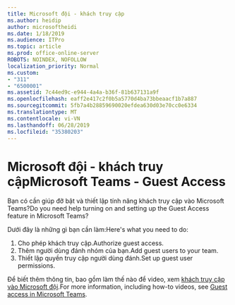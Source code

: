 ```yaml
---
title: Microsoft đội - khách truy cập
ms.author: heidip
author: microsoftheidi
ms.date: 1/18/2019
ms.audience: ITPro
ms.topic: article
ms.prod: office-online-server
ROBOTS: NOINDEX, NOFOLLOW
localization_priority: Normal
ms.custom:
- "311"
- "6500001"
ms.assetid: 7c44ed9c-e944-4a4a-b36f-81b637131a9f
ms.openlocfilehash: eaff2e417c2f0b5a5770d4ba73bbeaacf1b7a887
ms.sourcegitcommit: 5fb7a4b28859690020efdea630d03e70cc0e6334
ms.translationtype: MT
ms.contentlocale: vi-VN
ms.lasthandoff: 06/28/2019
ms.locfileid: "35380203"
---
```

# <a name="microsoft-teams---guest-access"></a><span data-ttu-id="5191f-102">Microsoft đội - khách truy cập</span><span class="sxs-lookup"><span data-stu-id="5191f-102">Microsoft Teams - Guest Access</span></span>

<span data-ttu-id="5191f-103">Bạn có cần giúp đỡ bật và thiết lập tính năng khách truy cập vào Microsoft Teams?</span><span class="sxs-lookup"><span data-stu-id="5191f-103">Do you need help turning on and setting up the Guest Access feature in Microsoft Teams?</span></span>

<span data-ttu-id="5191f-104">Dưới đây là những gì bạn cần làm:</span><span class="sxs-lookup"><span data-stu-id="5191f-104">Here's what you need to do:</span></span>

1. <span data-ttu-id="5191f-105">Cho phép khách truy cập.</span><span class="sxs-lookup"><span data-stu-id="5191f-105">Authorize guest access.</span></span>
1. <span data-ttu-id="5191f-106">Thêm người dùng đánh nhóm của bạn.</span><span class="sxs-lookup"><span data-stu-id="5191f-106">Add guest users to your team.</span></span>
1. <span data-ttu-id="5191f-107">Thiết lập quyền truy cập người dùng đánh.</span><span class="sxs-lookup"><span data-stu-id="5191f-107">Set up guest user permissions.</span></span>

<span data-ttu-id="5191f-108">Để biết thêm thông tin, bao gồm làm thế nào để video, xem [khách truy cập vào Microsoft đội](https://docs.microsoft.com/microsoftteams/guest-access).</span><span class="sxs-lookup"><span data-stu-id="5191f-108">For more information, including how-to videos, see [Guest access in Microsoft Teams](https://docs.microsoft.com/microsoftteams/guest-access).</span></span>
